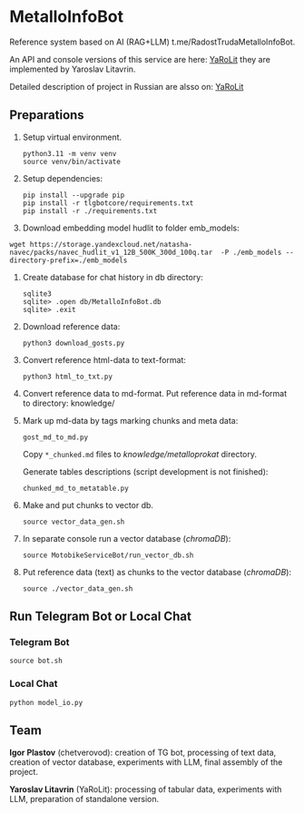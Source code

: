 
# MetalloInfoBot
Reference system based on AI (RAG+LLM) t.me/RadostTrudaMetalloInfoBot. 

An API and console versions of this service are here:
[YaRoLit](https://github.com/YaRoLit/MetalloHakaton?tab=readme-ov-file) 
they are implemented by Yaroslav Litavrin.

Detailed description of project in Russian are alsso on:
[YaRoLit](https://github.com/YaRoLit/MetalloHakaton?tab=readme-ov-file) 



## Preparations
1. Setup virtual environment.
    ``` 
    python3.11 -m venv venv
    source venv/bin/activate
    ```
1. Setup dependencies:
    ```
    pip install --upgrade pip
    pip install -r tlgbotcore/requirements.txt
    pip install -r ./requirements.txt
    ```
1. Download embedding model hudlit to folder emb_models:
```
wget https://storage.yandexcloud.net/natasha-navec/packs/navec_hudlit_v1_12B_500K_300d_100q.tar  -P ./emb_models --directory-prefix=./emb_models 
```    

1. Create database for chat history in db directory:
    ```
    sqlite3
    sqlite> .open db/MetalloInfoBot.db
    sqlite> .exit
    ```

1. Download reference data:
    ```
    python3 download_gosts.py
    ```

1. Convert reference html-data to text-format:

    ```
    python3 html_to_txt.py
    ```
1. Convert reference data to md-format.
   Put reference data in md-format to directory: knowledge/

1. Mark up md-data by tags marking chunks and meta data:

    ```
    gost_md_to_md.py
    ```

    Copy `*_chunked.md` files to *knowledge/metalloprokat* directory.

    Generate tables descriptions (script development is not finished): 
    ```
    chunked_md_to_metatable.py
    ```
1.  Make and put chunks to vector db.
    ```
    source vector_data_gen.sh    
    ```

1. In separate console run a vector database (*chromaDB*):
    ```
    source MotobikeServiceBot/run_vector_db.sh 
    ```

1. Put reference data (text) as chunks to the vector database (*chromaDB*):
    ```
    source ./vector_data_gen.sh 
    ```

## Run Telegram Bot or Local Chat

### Telegram Bot
```
source bot.sh
```

### Local Chat
```
python model_io.py
```

## Team
**Igor Plastov** (chetverovod): creation of TG bot, processing of text data, creation of vector database, experiments with LLM, final assembly of the project.

**Yaroslav Litavrin** (YaRoLit): processing of tabular data, experiments with LLM, preparation of standalone version.